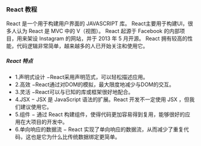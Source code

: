 ### React 教程
React 是一个用于构建用户界面的 JAVASCRIPT 库。
React主要用于构建UI，很多人认为 React 是 MVC 中的 V（视图）。
React 起源于 Facebook 的内部项目，用来架设 Instagram 的网站，并于 2013 年 5 月开源。
React 拥有较高的性能，代码逻辑非常简单，越来越多的人已开始关注和使用它。

##### React 特点
- 1.声明式设计 −React采用声明范式，可以轻松描述应用。
- 2.高效 −React通过对DOM的模拟，最大限度地减少与DOM的交互。
- 3.灵活 −React可以与已知的库或框架很好地配合。
- 4.JSX − JSX 是 JavaScript 语法的扩展。React 开发不一定使用 JSX ，但我们建议使用它。
- 5.组件 − 通过 React 构建组件，使得代码更加容易得到复用，能够很好的应用在大项目的开发中。
- 6.单向响应的数据流 − React 实现了单向响应的数据流，从而减少了重复代码，这也是它为什么比传统数据绑定更简单。
